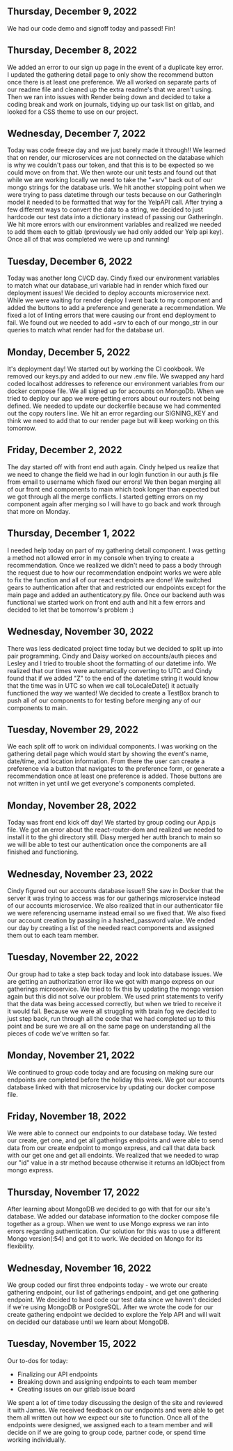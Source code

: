 ## Thursday, December 9, 2022
We had our code demo and signoff today and passed! Fin!

## Thursday, December 8, 2022
We added an error to our sign up page in the event of a duplicate key error. I updated the gathering detail page to only show the recommend button once there is at least one preference. We all worked on separate parts of our readme file and cleaned up the extra readme's that we aren't using. Then we ran into issues with Render being down and decided to take a coding break and work on journals, tidying up our task list on gitlab, and looked for a CSS theme to use on our project.

## Wednesday, December 7, 2022
Today was code freeze day and we just barely made it through!! We learned that on render, our microservices are not connected on the database which is why we couldn't pass our token, and that this is to be expected so we could move on from that. We then wrote our unit tests and found out that while we are working locally we need to take the "+srv" back out of our mongo strings for the database urls. We hit another stopping point when we were trying to pass datetime through our tests because on our GatheringIn model it needed to be formatted that way for the YelpAPI call. After trying a few different ways to convert the data to a string, we decided to just hardcode our test data into a dictionary instead of passing our GatheringIn. We hit more errors with our environment variables and realized we needed to add them each to gitlab (previously we had only added our Yelp api key). Once all of that was completed we were up and running!

## Tuesday, December 6, 2022
Today was another long CI/CD day. Cindy fixed our environment variables to match what our database_url variable had in render which fixed our deployment issues! We decided to deploy accounts microservice next. While we were waiting for render deploy I went back to my component and added the buttons to add a preference and generate a recommendation. We fixed a lot of linting errors that were causing our front end deployment to fail. We found out we needed to add +srv to each of our mongo_str in our queries to match what render had for the database url.

## Monday, December 5, 2022
It's deployment day! We started out by working the CI cookbook. We removed our keys.py and added to our new .env file. We swapped any hard coded localhost addresses to reference our environment variables from our docker compose file. We all signed up for accounts on MongoDb. When we tried to deploy our app we were getting errors about our routers not being defined. We needed to update our dockerfile because we had commented out the copy routers line. We hit an error regarding our SIGNING_KEY and think we need to add that to our render page but will keep working on this tomorrow.

## Friday, December 2, 2022
The day started off with front end auth again. Cindy helped us realize that we need to change the field we had in our login function in our auth.js file from email to username which fixed our errors! We then began merging all of our front end components to main which took longer than expected but we got through all the merge conflicts. I started getting errors on my component again after merging so I will have to go back and work through that more on Monday.

## Thursday, December 1, 2022
I needed help today on part of my gathering detail component. I was getting a method not allowed error in my console when trying to create a recommendation. Once we realized we didn't need to pass a body through the request due to how our recommendation endpoint works we were able to fix the function and all of our react endpoints are done! We switched gears to authentication after that and restricted our endpoints except for the main page and added an authenticatory.py file. Once our backend auth was functional we started work on front end auth and hit a few errors and decided to let that be tomorrow's problem :)

## Wednesday, November 30, 2022
There was less dedicated project time today but we decided to split up into pair programming. Cindy and Daisy worked on accounts/auth pieces and Lesley and I tried to trouble shoot the formatting of our datetime info. We realized that our times were automatically converting to UTC and Cindy found that if we added "Z" to the end of the datetime string it would know that the time was in UTC so when we call toLocaleDate() it actually functioned the way we wanted!
We decided to create a TestBox branch to push all of our components to for testing before merging any of our components to main.

## Tuesday, November 29, 2022
We each split off to work on individual components. I was working on the gathering detail page which would start by showing the event's name, date/time, and location information. From there the user can create a preference via a button that navigates to the preference form, or generate a recommendation once at least one preference is added. Those buttons are not written in yet until we get everyone's components completed.

## Monday, November 28, 2022
Today was front end kick off day! We started by group coding our App.js file. We got an error about the react-router-dom and realized we needed to install it to the ghi directory still. Diasy merged her autth branch to main so we will be able to test our authentication once the components are all finished and functioning.

## Wednesday, November 23, 2022
Cindy figured out our accounts database issue!! She saw in Docker that the server it was trying to access was for our gatherings microservice instead of our accounts microservice. We also realized that in our authenticator file we were referencing username instead email so we fixed that. We also fixed our account creation by passing in a hashed_password value. We ended our day by creating a list of the needed react components and assigned them out to each team member.

## Tuesday, November 22, 2022
Our group had to take a step back today and look into database issues. We are getting an authorization error like we got with mango express on our gatherings microservice. We tried to fix this by updating the mongo version again but this did not solve our problem. We used print statements to verify that the data was being accessed correctly, but when we tried to receive it it would fail. Because we were all struggling with brain fog we decided to just step back, run through all the code that we had completed up to this point and be sure we are all on the same page on understanding all the pieces of code we've written so far.

## Monday, November 21, 2022
We continued to group code today and are focusing on making sure our endpoints are completed before the holiday this week. We got our accounts database linked with that microservice by updating our docker compose file.

## Friday, November 18, 2022
We were able to connect our endpoints to our database today. We tested our create, get one, and get all gatherings endpoints and were able to send data from our create endpoint to mongo express, and call that data back with our get one and get all endoints. We realized that we needed to wrap our "id" value in a str method because otherwise it returns an IdObject from mongo express.

## Thursday, November 17, 2022
After learning about MongoDB we decided to go with that for our site's database. We added our database information to the docker compose file together as a group. When we went to use Mongo express we ran into errors regarding authentication. Our solution for this was to use a different Mongo version(:54) and got it to work. We decided on Mongo for its flexibility.

## Wednesday, November 16, 2022
We group coded our first three endpoints today - we wrote our create gathering endpoint, our list of gatherings endpoint, and get one gathering endpoint.
We decided to hard code our test data since we haven't decided if we're using MongoDB or PostgreSQL. After we wrote the code for our create gathering endpoint we decided to explore the Yelp API and will wait on decided our database until we learn about MongoDB.

## Tuesday, November 15, 2022
Our to-dos for today:
* Finalizing our API endpoints
* Breaking down and assigning endpoints to each team member
* Creating issues on our gitlab issue board

We spent a lot of time today discussing the design of the site and reviewed it with James. We received feedback on our endpoints and were able to get them all written out how we expect our site to function. Once all of the endpoints were designed, we assigned each to a team member and will decide on if we are going to group code, partner code, or spend time working individually.
